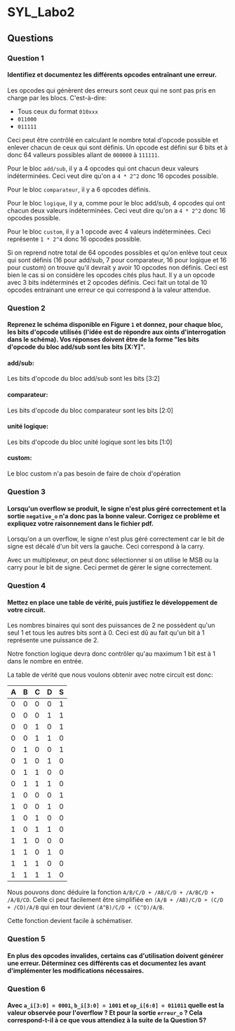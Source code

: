 # SYL_Labo2

## Questions

### Question 1
#### Identifiez et documentez les différents opcodes entraînant une erreur.

Les opcodes qui génèrent des erreurs sont ceux qui ne sont pas pris en charge par les blocs. C'est-à-dire:
- Tous ceux du format `010xxx`
- `011000`
- `011111`

Ceci peut être contrôlé en calculant le nombre total d'opcode possible et enlever chacun de ceux qui sont définis. 
Un opcode est défini sur 6 bits et à donc 64 valleurs possibles allant de `000000` à `111111`.

Pour le bloc `add/sub`, il y a 4 opcodes qui ont chacun deux valeurs indéterminées. Ceci veut dire qu'on a `4 * 2^2` donc 16 opcodes possible.

Pour le bloc `comparateur`, il y a 6 opcodes définis.

Pour le bloc `logique`, il y a, comme pour le bloc add/sub, 4 opcodes qui ont chacun deux valeurs indéterminées. Ceci veut dire qu'on a `4 * 2^2` donc 16 opcodes possible.

Pour le bloc `custom`, il y a 1 opcode avec 4 valeurs indéterminées. Ceci représente `1 * 2^4` donc 16 opcodes possible.

Si on reprend notre total de 64 opcodes possibles et qu'on enlève tout ceux qui sont définis (16 pour add/sub, 7 pour comparateur, 16 pour logique et 16 pour custom) on trouve qu'il devrait y avoir 10 opcodes non définis. Ceci est bien le cas si on considère les opcodes cités plus haut. Il y a un opcode avec 3 bits indéterminés et 2 opcodes définis. Ceci fait un total de 10 opcodes entrainant une erreur ce qui correspond à la valeur attendue.

### Question 2
#### Reprenez le schéma disponible en Figure `1` et donnez, pour chaque bloc, les bits d'opcode utilisés (l'idée est de répondre aux oints d'interrogation dans le schéma). Vos réponses doivent être de la forme "les bits d'opcode du bloc add/sub sont les bits [X:Y]".

#### add/sub:
Les bits d'opcode du bloc add/sub sont les bits [3:2]

#### comparateur:
Les bits d'opcode du bloc comparateur sont les bits [2:0]

#### unité logique:
Les bits d'opcode du bloc unité logique sont les bits [1:0]

#### custom:
Le bloc custom n'a pas besoin de faire de choix d'opération

### Question 3
#### Lorsqu'un overflow se produit, le signe n'est plus géré correctement et la sortie `negative_o` n'a donc pas la bonne valeur. Corrigez ce problème et expliquez votre raisonnement dans le fichier pdf.

Lorsqu'on a un overflow, le signe n'est plus géré correctement car le bit de signe est décalé d'un bit vers la gauche. Ceci correspond à la carry.

Avec un multiplexeur, on peut donc sélectionner si on utilise le MSB ou la carry pour le bit de signe. Ceci permet de gérer le signe correctement.

### Question 4
#### Mettez en place une table de vérité, puis justifiez le développement de votre circuit.

Les nombres binaires qui sont des puissances de 2 ne possèdent qu'un seul 1 et tous les autres bits sont à 0. Ceci est dû au fait qu'un bit à 1 représente une puissance de 2.

Notre fonction logique devra donc contrôler qu'au maximum 1 bit est à 1 dans le nombre en entrée.

La table de vérité que nous voulons obtenir avec notre circuit est donc:

|A	|B	|C	|D	|S	|
|---|---|---|---|---|
|0	|0	|0	|0	|1	|
|0	|0	|0	|1	|1	|
|0	|0	|1	|0	|1	|
|0	|0	|1	|1	|0	|
|0	|1	|0	|0	|1	|
|0	|1	|0	|1	|0	|
|0	|1	|1	|0	|0	|
|0	|1	|1	|1	|0	|
|1	|0	|0	|0	|1	|
|1	|0	|0	|1	|0	|
|1	|0	|1	|0	|0	|
|1	|0	|1	|1	|0	|
|1	|1	|0	|0	|0	|
|1	|1	|0	|1	|0	|
|1	|1	|1	|0	|0	|
|1	|1	|1	|1	|0	|

Nous pouvons donc déduire la fonction `A/B/C/D + /AB/C/D + /A/BC/D + /A/B/CD`. Celle ci peut facilement être simplifiée en `(A/B + /AB)/C/D + (C/D + /CD)/A/B` qui en tour devient `(A^B)/C/D + (C^D)/A/B`.

Cette fonction devient facile à schématiser.

### Question 5
#### En plus des opcodes invalides, certains cas d'utilisation doivent générer une erreur. Déterminez ces différents cas et documentez les avant d'implémenter les modifications nécessaires.



### Question 6
#### Avec `a_i[3:0] = 0001`, `b_i[3:0] = 1001` et `op_i[6:0] = 011011` quelle est la valeur observée pour l'overflow ? Et pour la sortie `erreur_o` ? Cela correspond-t-il à ce que vous attendiez à la suite de la Question 5?

